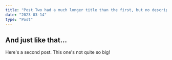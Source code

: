 ```yaml
---
title: "Post Two had a much longer title than the first, but no description"
date: "2023-03-14"
type: "Post"
---
```


## And just like that...

Here's a second post. This one's not quite so big!
